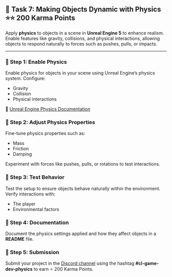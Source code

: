 ## 📑 Task 7: Making Objects Dynamic with Physics ⭐⭐ 200 Karma Points  

Apply **physics** to objects in a scene in **Unreal Engine 5** to enhance realism. Enable features like gravity, collisions, and physical interactions, allowing objects to respond naturally to forces such as pushes, pulls, or impacts.  

---

### 📌 Step 1: Enable Physics  
Enable physics for objects in your scene using Unreal Engine’s physics system. Configure:  
- Gravity  
- Collision  
- Physical interactions  

🔗 [Unreal Engine Physics Documentation](https://docs.unrealengine.com/5.0/en-US/physics-in-unreal-engine/)  

### 📌 Step 2: Adjust Physics Properties  
Fine-tune physics properties such as:  
- Mass  
- Friction  
- Damping  

Experiment with forces like pushes, pulls, or rotations to test interactions.  

### 📌 Step 3: Test Behavior  
Test the setup to ensure objects behave naturally within the environment. Verify interactions with:  
- The player  
- Environmental factors  

### 📌 Step 4: Documentation  
Document the physics settings applied and how they affect objects in a **README** file.  

### 📌 Step 5: Submission  
Submit your project in the [Discord channel](https://discord.com/channels/771670169691881483/1315007911449071706) using the hashtag **#cl-game-dev-physics** to earn ⭐ 200 Karma Points.

